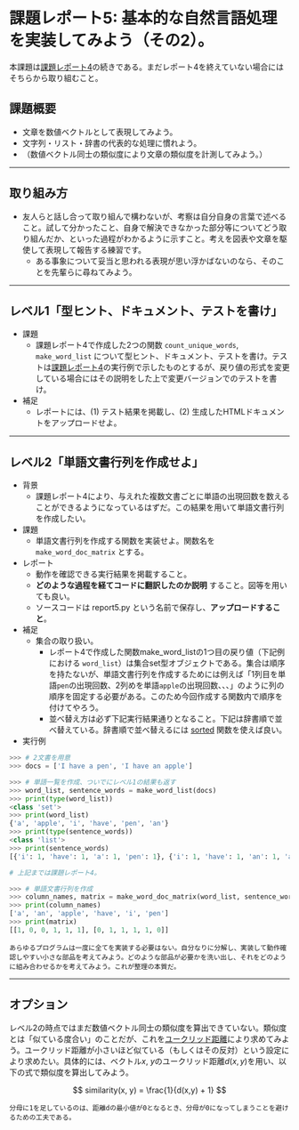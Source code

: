 # 課題レポート5: 基本的な自然言語処理を実装してみよう（その2）。
本課題は[課題レポート4](./report4_list_dict_nlp)の続きである。まだレポート4を終えていない場合にはそちらから取り組むこと。

## 課題概要
- 文章を数値ベクトルとして表現してみよう。
- 文字列・リスト・辞書の代表的な処理に慣れよう。
- （数値ベクトル同士の類似度により文章の類似度を計測してみよう。）

---
## 取り組み方
- 友人らと話し合って取り組んで構わないが、考察は自分自身の言葉で述べること。試して分かったこと、自身で解決できなかった部分等についてどう取り組んだか、といった過程がわかるように示すこと。考えを図表や文章を駆使して表現して報告する練習です。
  - ある事象について妥当と思われる表現が思い浮かばないのなら、そのことを先輩らに尋ねてみよう。

---
## レベル1「型ヒント、ドキュメント、テストを書け」
- 課題
  - 課題レポート4で作成した2つの関数 ``count_unique_words``, ``make_word_list`` について型ヒント、ドキュメント、テストを書け。テストは[課題レポート4](./report4_list_dict_nlp)の実行例で示したものとするが、戻り値の形式を変更している場合にはその説明をした上で変更バージョンでのテストを書け。
- 補足
  - レポートには、(1) テスト結果を掲載し、(2) 生成したHTMLドキュメントをアップロードせよ。

---
## レベル2「単語文書行列を作成せよ」
- 背景
  - 課題レポート4により、与えれた複数文書ごとに単語の出現回数を数えることができるようになっているはずだ。この結果を用いて単語文書行列を作成したい。
- 課題
  - 単語文書行列を作成する関数を実装せよ。関数名を ``make_word_doc_matrix`` とする。
- レポート
  - 動作を確認できる実行結果を掲載すること。
  - **どのような過程を経てコードに翻訳したのか説明** すること。図等を用いても良い。
  - ソースコードは report5.py という名前で保存し、**アップロードすること**。
- 補足
  - 集合の取り扱い。
    - レポート4で作成した関数make_word_listの1つ目の戻り値（下記例における ``word_list``）は集合set型オブジェクトである。集合は順序を持たないが、単語文書行列を作成するためには例えば「1列目を単語``pen``の出現回数、2列めを単語``apple``の出現回数、、、」のように列の順序を固定する必要がある。このため今回作成する関数内で順序を付けてやろう。
    - 並べ替え方は必ず下記実行結果通りとなること。下記は辞書順で並べ替えている。辞書順で並べ替えるには [sorted](https://docs.python.org/ja/3/howto/sorting.html) 関数を使えば良い。
- 実行例
```python
>>> # 2文書を用意
>>> docs = ['I have a pen', 'I have an apple']

>>> # 単語一覧を作成、ついでにレベル1の結果も返す
>>> word_list, sentence_words = make_word_list(docs)
>>> print(type(word_list))
<class 'set'>
>>> print(word_list)
{'a', 'apple', 'i', 'have', 'pen', 'an'}
>>> print(type(sentence_words))
<class 'list'>
>>> print(sentence_words)
[{'i': 1, 'have': 1, 'a': 1, 'pen': 1}, {'i': 1, 'have': 1, 'an': 1, 'apple': 1}]

# 上記までは課題レポート4。

>>> # 単語文書行列を作成
>>> column_names, matrix = make_word_doc_matrix(word_list, sentence_words)
>>> print(column_names)
['a', 'an', 'apple', 'have', 'i', 'pen']
>>> print(matrix)
[[1, 0, 0, 1, 1, 1], [0, 1, 1, 1, 1, 0]]
```

```{note}
あらゆるプログラムは一度に全てを実装する必要はない。自分なりに分解し、実装して動作確認しやすい小さな部品を考えてみよう。どのような部品が必要かを洗い出し、それをどのように組み合わせるかを考えてみよう。これが整理の本質だ。
```

---
## オプション
レベル2の時点ではまだ数値ベクトル同士の類似度を算出できていない。類似度とは「似ている度合い」のことだが、これを[ユークリッド距離](https://ja.wikipedia.org/wiki/ユークリッド距離)により求めてみよう。ユークリッド距離が小さいほど似ている（もしくはその反対）という設定により求めたい。具体的には、ベクトル$x$, $y$のユークリッド距離$d(x,y)$を用い、以下の式で類似度を算出してみよう。

$$
similarity(x, y) = \frac{1}{d(x,y) + 1}
$$

```{tip}
分母に1を足しているのは、距離dの最小値が0となるとき、分母が0になってしまうことを避けるための工夫である。
```
